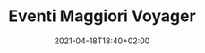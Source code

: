 ---
title: Eventi Maggiori Voyager
description: Anomalie maggiori sulla Cl.Voyager
date: 2021-04-18T18:40+02:00
draft: false
collapsible: true
weight: 2
---